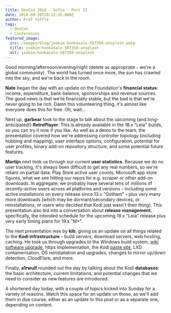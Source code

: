 ```yaml
---
title: DevCon 2018 - Sofia - Part II
date: 2018-09-28T20:12:35.000Z
author: Prof Yaffle
tags:
  - DevCon
  - Conferences
featured_image:
  src: /images/blog/joakim-honkasalo-587350-unsplash.webp
  title: joakim-honkasalo-587350-unsplash
  alt: joakim-honkasalo-587350-unsplash
---
```


Good morning/afternoon/evening/night (delete as appropriate - we're a global community). The world has turned once more, the sun has crawled into the sky, and we're back in the room.

**Nate** began the day with an update on the Foundation's **financial status**: income, expenditure, bank balance, sponsorships and revenue sources. The good news is that we're financially stable, but the bad is that we're never going to be rich. Damn this volunteering thing, it's almost like everyone does this for free. Oh, wait...

Next up, **garbear** took to the stage to talk about the upcoming (and long-anticipated!) **RetroPlayer**. This is already available in the 18.x "Leia" builds, so you can try it now if you like. As well as a demo to the team, the presentation covered how we're addressing controller topology (including hubbing and mapping), user interface options, configuration, potential for user profiles, binary add-on repository structure, and some potential future features.

**Martijn** next took us through our current **user statistics**. Because we do no user tracking, it's always been difficult to get any real numbers, so we're reliant on partial data: Play Store active user counts, Microsoft app store figures, what we see hitting our repos for e.g. scraper or other add-on downloads. In aggregate, we probably have several tens of millions of recently-active users across all platforms and versions - including some active installations on every release since 13.x "Gotham" - plus very many more downloads (which may be dormant/secondary devices, or reinstallations, or users who decided that Kodi just wasn't their thing). This presentation also led into a conversation about **release management**, specifically, the intended schedule for the upcoming 18.x "Leia" release plus very early timing plans for 19.x "M\*".

The next presentation was by **kib**, giving us an update on all things related to the **Kodi infrastructure** - build servers, download servers, web hosting, caching. He took us through upgrades to the Windows build system, [wiki software upgrade](https://kodi.wiki/view/Main_Page), https implementation, the Kodi [paste site](https://paste.kodi.tv/), LXD containerisation, OS reinstallation and upgrades, changes to mirror up/down detection, CloudFlare, and more.

Finally, **a1rwulf** rounded out the day by talking about the Kodi **databases**: the basic architecture, current limitations, and potential changes that we need to consider as new features are introduced.

A shortened day today, with a couple of topics kicked into Sunday for a variety of reasons. Watch this space for an update on those, as we'll add them in due course, either as an update to this post or as a separate one, depending on content.
